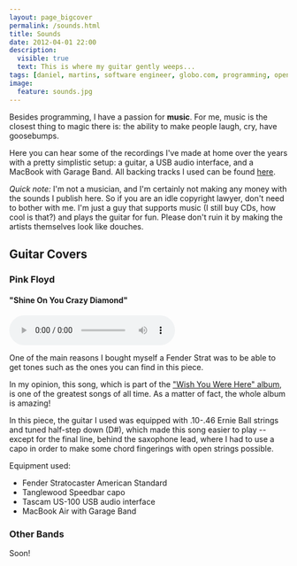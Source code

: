 ```yaml
---
layout: page_bigcover
permalink: /sounds.html
title: Sounds
date: 2012-04-01 22:00
description:
  visible: true
  text: This is where my guitar gently weeps...
tags: [daniel, martins, software engineer, globo.com, programming, open source, about, who is]
image:
  feature: sounds.jpg
---
```


Besides programming, I have a passion for **music**. For me, music is the
closest thing to magic there is: the ability to make people laugh, cry, have
goosebumps.

Here you can hear some of the recordings I've made at home over the years with
a pretty simplistic setup: a guitar, a USB audio interface, and a MacBook
with Garage Band. All backing tracks I used can be found
[here](http://www.guitarbackingtrack.com).

_Quick note:_ I'm not a musician, and I'm certainly not making any money with
the sounds I publish here. So if you are an idle copyright lawyer, don't need
to bother with me. I'm just a guy that supports music (I still buy CDs, how
cool is that?) and plays the guitar for fun. Please don't ruin it by making
the artists themselves look like douches.

## Guitar Covers

### Pink Floyd

#### "Shine On You Crazy Diamond"

<p>
  <audio controls>
    <source src="https://s3.amazonaws.com/danielmartins-blog/sounds/shine-on-you-crazy-diamond.mp3" type="audio/mpeg">
  </audio>
</p>

One of the main reasons I bought myself a Fender Strat was to be able to get
tones such as the ones you can find in this piece.

In my opinion, this song, which is part of the
["Wish You Were Here" album](http://en.wikipedia.org/wiki/Wish_You_Were_Here_(Pink_Floyd_album)),
is one of the greatest songs of all time. As a matter of fact, the whole album
is amazing!

In this piece, the guitar I used was equipped with .10-.46 Ernie Ball strings
and tuned half-step down (D#), which made this song easier to play -- except
for the final line, behind the saxophone lead, where I had to use a capo in
order to make some chord fingerings with open strings possible.

Equipment used:

* Fender Stratocaster American Standard
* Tanglewood Speedbar capo
* Tascam US-100 USB audio interface
* MacBook Air with Garage Band

### Other Bands

Soon!

